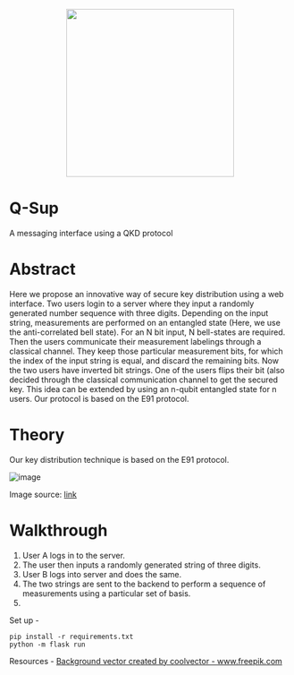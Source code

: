 <p align="center">
  <img width="300" height="300" src="https://user-images.githubusercontent.com/68393451/151703663-3cf07b92-5ccb-4ab3-9335-e103a2943bc1.svg">
</p>


# Q-Sup
A messaging interface using a QKD protocol

# Abstract

Here we propose an innovative way of secure key distribution using a web interface. Two users login to a server where they input a randomly generated number sequence with three digits. Depending on the input string, measurements are performed on an entangled state (Here, we use the anti-correlated bell state). For an N bit input, N bell-states are required. Then the users communicate their measurement labelings through a classical channel. They keep those particular measurement bits, for which the index of the input string is equal, and discard the remaining bits. Now the two users have inverted bit strings. One of the users flips their bit (also decided through the classical communication channel to get the secured key. This idea can be extended by using an n-qubit entangled state for n users. Our protocol is based on the E91 protocol.

# Theory

Our key distribution technique is based on the E91 protocol. 

![image](https://user-images.githubusercontent.com/68393451/151702199-7d0bac60-b2e0-405f-a7d0-5ac462314bba.png)

Image source: [link](https://medium.com/@qcgiitr/fundamentals-of-quantum-key-distribution-bb84-b92-e91-protocols-e1373b683ead)


# Walkthrough

1. User A logs in to the server.
2. The user then inputs a randomly generated string of three digits.
3. User B logs into server and does the same.
4. The two strings are sent to the backend to perform a sequence of measurements using a particular set of basis.
5. 








Set up -

```
pip install -r requirements.txt
python -m flask run
```

Resources -
<a href="https://www.freepik.com/vectors/background">Background vector created by coolvector - www.freepik.com</a>



